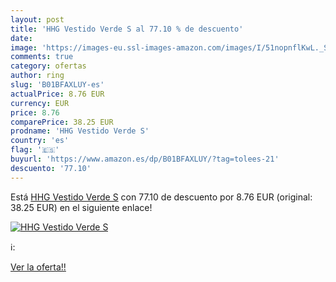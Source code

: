 ```yaml
---
layout: post
title: 'HHG Vestido Verde S al 77.10 % de descuento'
date: 
image: 'https://images-eu.ssl-images-amazon.com/images/I/51nopnflKwL._SL200_.jpg'
comments: true
category: ofertas
author: ring
slug: 'B01BFAXLUY-es'
actualPrice: 8.76 EUR
currency: EUR
price: 8.76
comparePrice: 38.25 EUR
prodname: 'HHG Vestido Verde S'
country: 'es'
flag: '🇪🇸'
buyurl: 'https://www.amazon.es/dp/B01BFAXLUY/?tag=tolees-21'
descuento: '77.10'
---
```


Está [HHG Vestido Verde S](https://www.amazon.es/dp/B01BFAXLUY/?tag=tolees-21) con 77.10 de descuento por 8.76 EUR (original: 38.25 EUR) en el siguiente enlace!

[![HHG Vestido Verde S](https://images-eu.ssl-images-amazon.com/images/I/51nopnflKwL._SL200_.jpg)](https://www.amazon.es/dp/B01BFAXLUY/?tag=tolees-21)

ℹ️:


[Ver la oferta!!](https://www.amazon.es/dp/B01BFAXLUY/?tag=tolees-21)
